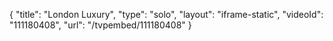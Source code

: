 {
    "title": "London Luxury",
    "type": "solo",
    "layout": "iframe-static",
    "videoId": "111180408",
    "url": "\/tvpembed\/111180408"
}